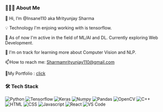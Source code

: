 ### 👨🏻‍💻 About Me
👋 Hi, I’m @Insane110 aka Mrityunjay Sharma

💡 Technology I'm enjoing working with is tensorflow.

👀 As of now I'm active in the field of ML/AI and DL. Currently exploring Web Development. 

🌱 I'm on track for learning more about Computer Vision and NLP.

 📫How to reach me: Sharmamrityunjay110@gmail.com

   💼My Portfolio : [click](https://insane110.github.io/mrityunjaysharma.github.io/)
<!--
**Insane110/Insane110** is a ✨ _special_ ✨ repository because its `README.md` (this file) appears on your GitHub profile.

Here are some ideas to get you started:

- 🔭 I’m currently working on ...
- 🌱 I’m currently learning ...
- 👯 I’m looking to collaborate on ...
- 🤔 I’m looking for help with ...
- 💬 Ask me about ...
- 📫 How to reach me: ...
- 😄 Pronouns: ...
- ⚡ Fun fact: ...
-->
### 🛠 Tech Stack
<p>
<img alt = "Python" src="https://img.shields.io/badge/Python-3776AB?style=for-the-badge&logo=python&logoColor=white" />
<img alt = "Tensorflow" src="https://img.shields.io/badge/TensorFlow-FF6F00?style=for-the-badge&logo=tensorflow&logoColor=white" />
<img alt = "Keras" src="https://img.shields.io/badge/Keras-D00000.svg?style=for-the-badge&logo=Keras&logoColor=white" />
<img alt = "Numpy" src="https://img.shields.io/badge/NumPy-013243.svg?style=for-the-badge&logo=NumPy&logoColor=white" />
<img alt = "Pandas" src="https://img.shields.io/badge/pandas-150458.svg?style=for-the-badge&logo=pandas&logoColor=white"/>
<img alt = "OpenCV" src="https://img.shields.io/badge/OpenCV-5C3EE8.svg?style=for-the-badge&logo=OpenCV&logoColor=white" />
<img alt = "C++" src="https://img.shields.io/badge/C%2B%2B-00599C?style=for-the-badge&logo=c%2B%2B&logoColor=white" />
<img alt = "HTML" src="https://img.shields.io/badge/HTML-239120?style=for-the-badge&logo=html5&logoColor=white" />
<img alt = "CSS" src="https://img.shields.io/badge/CSS-239120?&style=for-the-badge&logo=css3&logoColor=white" />
<img alt = "Javascript" src="https://img.shields.io/badge/JavaScript-323330?style=for-the-badge&logo=javascript&logoColor=F7DF1E" />
<img alt = "React" src="https://img.shields.io/badge/React-20232A?style=for-the-badge&logo=react&logoColor=61DAFB" />
<img alt = "VS Code" src="https://img.shields.io/badge/Visual_Studio_Code-0078D4?style=for-the-badge&logo=visual%20studio%20code&logoColor=white" />
</p>
